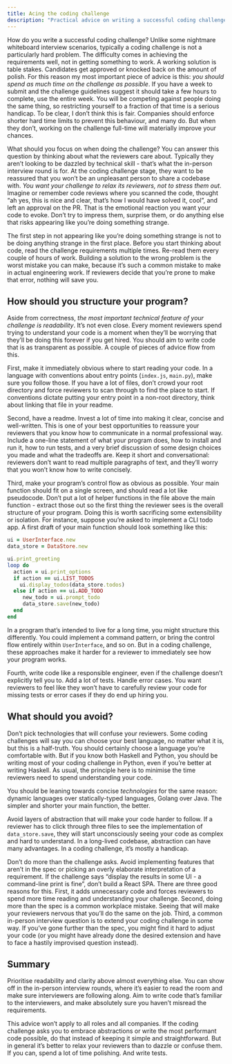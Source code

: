 ```yaml
---
title: Acing the coding challenge
description: "Practical advice on writing a successful coding challenge"
---
```


How do you write a successful coding challenge? Unlike some nightmare whiteboard interview scenarios, typically a coding challenge is not a particularly hard problem. The difficulty comes in achieving the requirements well, not in getting something to work. A working solution is table stakes. Candidates get approved or knocked back on the amount of polish. For this reason my most important piece of advice is this: *you should spend as much time on the challenge as possible*. If you have a week to submit and the challenge guidelines suggest it should take a few hours to complete, use the entire week. You will be competing against people doing the same thing, so restricting yourself to a fraction of that time is a serious handicap. To be clear, I don’t think this is fair. Companies should enforce shorter hard time limits to prevent this behaviour, and many do. But when they don’t, working on the challenge full-time will materially improve your chances.

What should you focus on when doing the challenge? You can answer this question by thinking about what the reviewers care about. Typically they aren’t looking to be dazzled by technical skill - that’s what the in-person interview round is for. At the coding challenge stage, they want to be reassured that you won’t be an unpleasant person to share a codebase with. *You want your challenge to relax its reviewers, not to stress them out*. Imagine or remember code reviews where you scanned the code, thought “ah yes, this is nice and clear, that’s how I would have solved it, cool”, and left an approval on the PR. That is the emotional reaction you want your code to evoke. Don’t try to impress them, surprise them, or do anything else that risks appearing like you’re doing something strange.

The first step in not appearing like you’re doing something strange is not to be doing anything strange in the first place. Before you start thinking about code, read the challenge requirements multiple times. Re-read them every couple of hours of work. Building a solution to the wrong problem is the worst mistake you can make, because it’s such a common mistake to make in actual engineering work. If reviewers decide that you’re prone to make that error, nothing will save you.

## How should you structure your program?

Aside from correctness, *the most important technical feature of your challenge is readability*. It’s not even close. Every moment reviewers spend trying to understand your code is a moment when they’ll be worrying that they’ll be doing this forever if you get hired. You should aim to write code that is as transparent as possible. A couple of pieces of advice flow from this.

First, make it immediately obvious where to start reading your code. In a language with conventions about entry points (`index.js`, `main.py`), make sure you follow those. If you have a lot of files, don’t crowd your root directory and force reviewers to scan through to find the place to start. If conventions dictate putting your entry point in a non-root directory, think about linking that file in your readme.

Second, have a readme. Invest a lot of time into making it clear, concise and well-written. This is one of your best opportunities to reassure your reviewers that you know how to communicate in a normal professional way. Include a one-line statement of what your program does, how to install and run it, how to run tests, and a very brief discussion of some design choices you made and what the tradeoffs are. Keep it short and conversational: reviewers don’t want to read multiple paragraphs of text, and they’ll worry that you won’t know how to write concisely.

Third, make your program’s control flow as obvious as possible. Your main function should fit on a single screen, and should read a lot like pseudocode. Don’t put a lot of helper functions in the file above the main   function - extract those out so the first thing the reviewer sees is the overall structure of your program. Doing this is worth sacrificing some extensibility or isolation. For instance, suppose you’re asked to implement a CLI todo app. A first draft of your main function should look something like this:

```ruby
ui = UserInterface.new
data_store = DataStore.new

ui.print_greeting
loop do
  action = ui.print_options
  if action == ui.LIST_TODOS
    ui.display_todos(data_store.todos)
  else if action == ui.ADD_TODO
     new_todo = ui.prompt_todo
     data_store.save(new_todo)
  end
end
```

In a program that’s intended to live for a long time, you might structure this differently. You could implement a command pattern, or bring the control flow entirely within `UserInterface`, and so on. But in a coding challenge, these approaches make it harder for a reviewer to immediately see how your program works.

Fourth, write code like a responsible engineer, even if the challenge doesn’t explicitly tell you to. Add a lot of tests. Handle error cases. You want reviewers to feel like they won’t have to carefully review your code for missing tests or error cases if they do end up hiring you.

## What should you avoid?
Don’t pick technologies that will confuse your reviewers. Some coding challenges will say you can choose your best language, no matter what it is, but this is a half-truth. You should certainly choose a language you’re comfortable with. But if you know both Haskell and Python, you should be writing most of your coding challenge in Python, even if you’re better at writing Haskell. As usual, the principle here is to minimise the time reviewers need to spend understanding your code.

You should be leaning towards concise _technologies_ for the same reason: dynamic languages over statically-typed languages, Golang over Java. The simpler and shorter your main function, the better.

Avoid layers of abstraction that will make your code harder to follow. If a reviewer has to click through three files to see the implementation of `data_store.save`, they will start unconsciously seeing your code as complex and hard to understand. In a long-lived codebase, abstraction can have many advantages. In a coding challenge, it’s mostly a handicap.

Don’t do more than the challenge asks. Avoid implementing features that aren’t in the spec or picking an overly elaborate interpretation of a requirement. If the challenge says “display the results in some UI - a command-line print is fine”, don’t build a React SPA. There are three good reasons for this. First, it adds unnecessary code and forces reviewers to spend more time reading and understanding your challenge. Second, doing more than the spec is a common workplace mistake. Seeing that will make your reviewers nervous that you’ll do the same on the job. Third, a common in-person interview question is to extend your coding challenge in some way. If you’ve gone further than the spec, you might find it hard to adjust your code (or you might have already done the desired extension and have to face a hastily improvised question instead).

## Summary
Prioritise readability and clarity above almost everything else. You can show off in the in-person interview rounds, where it’s easier to read the room and make sure interviewers are following along. Aim to write code that’s familiar to the interviewers, and make absolutely sure you haven’t misread the requirements.

This advice won’t apply to all roles and all companies. If the coding challenge asks you to embrace abstractions or write the most performant code possible, do that instead of keeping it simple and straightforward. But in general it’s better to relax your reviewers than to dazzle or confuse them. If you can, spend a lot of time polishing. And write tests.


